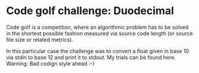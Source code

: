 Code golf challenge: Duodecimal
===

Code golf is a competition, where an algorithmic problem has to be solved in the shortest possible fashion measured via source code length (or source file size or related metrics).

In this particular case the challenge was to convert a float given in base 10 via stdin to base 12 and print it to stdout. My trials can be found here. Warning: Bad codign style ahead :-)
